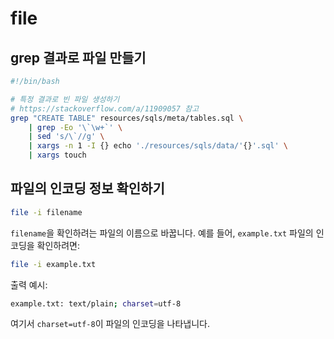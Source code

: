 # file

## grep 결과로 파일 만들기

```bash
#!/bin/bash

# 특정 결과로 빈 파일 생성하기
# https://stackoverflow.com/a/11909057 참고
grep "CREATE TABLE" resources/sqls/meta/tables.sql \
    | grep -Eo '\`\w+`' \
    | sed 's/\`//g' \
    | xargs -n 1 -I {} echo './resources/sqls/data/'{}'.sql' \
    | xargs touch
```

## 파일의 인코딩 정보 확인하기

```sh
file -i filename
```

`filename`을 확인하려는 파일의 이름으로 바꿉니다. 예를 들어, `example.txt` 파일의 인코딩을 확인하려면:

```sh
file -i example.txt
```

출력 예시:

```sh
example.txt: text/plain; charset=utf-8
```

여기서 `charset=utf-8`이 파일의 인코딩을 나타냅니다.
